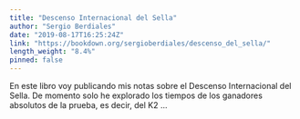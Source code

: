 ```yaml
---
title: "Descenso Internacional del Sella"
author: "Sergio Berdiales"
date: "2019-08-17T16:25:24Z"
link: "https://bookdown.org/sergioberdiales/descenso_del_sella/"
length_weight: "8.4%"
pinned: false
---
```


En este libro voy publicando mis notas sobre el Descenso Internacional del Sella. De momento solo he explorado los tiempos de los ganadores absolutos de la prueba, es decir, del K2 ...
